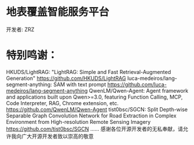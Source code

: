 # 地表覆盖智能服务平台

开发者: ZRZ

# 特别鸣谢：
HKUDS/LightRAG: "LightRAG: Simple and Fast Retrieval-Augmented Generation" https://github.com/HKUDS/LightRAG
luca-medeiros/lang-segment-anything: SAM with text prompt https://github.com/luca-medeiros/lang-segment-anything
QwenLM/Qwen-Agent: Agent framework and applications built upon Qwen>=3.0, featuring Function Calling, MCP, Code Interpreter, RAG, Chrome extension, etc. https://github.com/QwenLM/Qwen-Agent
tist0bsc/SGCN: Split Depth-wise Separable Graph Convolution Network for Road Extraction in Complex Environment from High-resolution Remote Sensing Imagery https://github.com/tist0bsc/SGCN
......
感谢各位开源开发者的无私奉献，请允许我向广大开源开发者致以崇高的敬意
